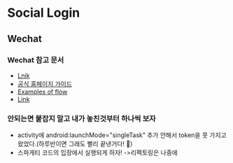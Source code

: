 # Social Login

## Wechat

### Wechat 참고 문서

* [Lnik](https://programmer.group/android-wechat-login-sharing-payment.html)
* [공식 홈페이지 가이드](https://developers.weixin.qq.com/doc/oplatform/en/Mobile_App/Access_Guide/Android.html)
* [Examples of flow](https://mts.jk51.com/tushuo/1876558.html)
* [Link](https://www.codetd.com/ko/article/11797285#WXEntryActivity_84)

### 안되는면 붙잡지 말고 내가 놓친것부터 하나씩 보자

* activity에  android:launchMode="singleTask" 추가 안해서 token을 못 가지고 왔었다.(하루반이면 그래도 빨리 끝낸거다! :tada:)
* 스파게티 코드의 입장에서 실행되게 하자! ->리펙토링은 나중에

